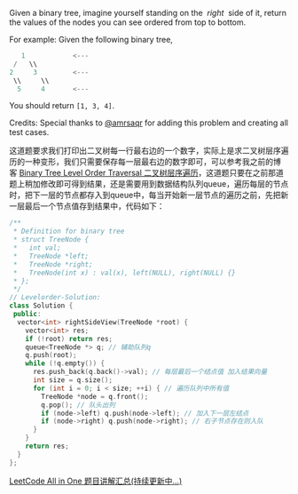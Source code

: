 Given a binary tree, imagine yourself standing on the  _right_  side of it, return the values of the nodes you can see ordered from top to bottom.

For example: Given the following binary tree,

```cpp
   1            <---
 /   \\
2     3         <---
 \\     \\
  5     4       <---
```

You should return `[1, 3, 4]`.

Credits: Special thanks to [@amrsaqr](https://leetcode.com/discuss/user/amrsaqr) for adding this problem and creating all test cases.

这道题要求我们打印出二叉树每一行最右边的一个数字，实际上是求二叉树层序遍历的一种变形，我们只需要保存每一层最右边的数字即可，可以参考我之前的博客 [Binary Tree Level Order Traversal 二叉树层序遍历](http://www.cnblogs.com/grandyang/p/4051321.html)，这道题只要在之前那道题上稍加修改即可得到结果，还是需要用到数据结构队列queue，遍历每层的节点时，把下一层的节点都存入到queue中，每当开始新一层节点的遍历之前，先把新一层最后一个节点值存到结果中，代码如下：

```cpp
/**
 * Definition for binary tree
 * struct TreeNode {
 *   int val;
 *   TreeNode *left;
 *   TreeNode *right;
 *   TreeNode(int x) : val(x), left(NULL), right(NULL) {}
 * };
 */
// Levelorder-Solution:
class Solution {
 public:
  vector<int> rightSideView(TreeNode *root) {
    vector<int> res;
    if (!root) return res;
    queue<TreeNode *> q; // 辅助队列q
    q.push(root);
    while (!q.empty()) {
      res.push_back(q.back()->val); // 每层最后一个结点值 加入结果向量
      int size = q.size();
      for (int i = 0; i < size; ++i) { // 遍历队列中所有值
        TreeNode *node = q.front();
        q.pop(); // 队头出列
        if (node->left) q.push(node->left); // 加入下一层左结点
        if (node->right) q.push(node->right); // 右子节点存在则入队
      }
    }
    return res;
  }
};
```

[LeetCode All in One 题目讲解汇总(持续更新中...)](http://www.cnblogs.com/grandyang/p/4606334.html)

